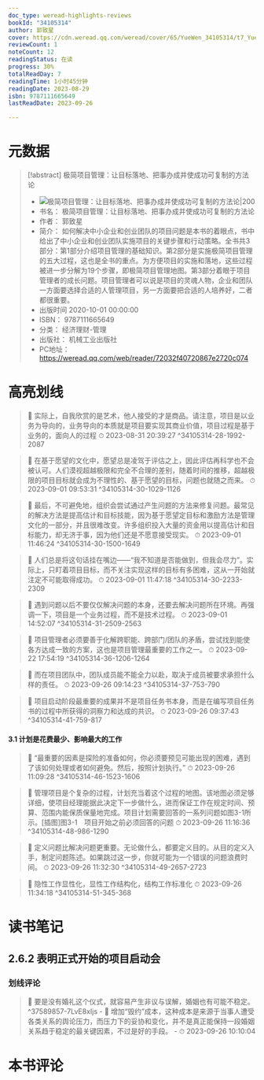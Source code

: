 ```yaml
---
doc_type: weread-highlights-reviews
bookId: "34105314"
author: 郭致星
cover: https://cdn.weread.qq.com/weread/cover/65/YueWen_34105314/t7_YueWen_34105314.jpg
reviewCount: 1
noteCount: 12
readingStatus: 在读
progress: 30%
totalReadDay: 7
readingTime: 1小时45分钟
readingDate: 2023-08-29
isbn: 9787111665649
lastReadDate: 2023-09-26

---
```

# 元数据
> [!abstract] 极简项目管理：让目标落地、把事办成并使成功可复制的方法论
> - ![ 极简项目管理：让目标落地、把事办成并使成功可复制的方法论|200](https://cdn.weread.qq.com/weread/cover/65/YueWen_34105314/t7_YueWen_34105314.jpg)
> - 书名： 极简项目管理：让目标落地、把事办成并使成功可复制的方法论
> - 作者： 郭致星
> - 简介： 如何解决中小企业和创业团队的项目问题是本书的着眼点，书中给出了中小企业和创业团队实施项目的关键步骤和行动策略。全书共3部分：第1部分介绍项目管理的基础知识。第2部分是实施极简项目管理的五大过程，这也是全书的重点。为方便项目的实施和落地，这些过程被进一步分解为19个步骤，即极简项目管理地图。第3部分着眼于项目管理者的成长问题。项目管理者可以说是项目的灵魂人物，企业和团队一方面要选择合适的人管理项目，另一方面要把合适的人培养好，二者都很重要。
> - 出版时间 2020-10-01 00:00:00
> - ISBN： 9787111665649
> - 分类： 经济理财-管理
> - 出版社： 机械工业出版社
> - PC地址：https://weread.qq.com/web/reader/72032f40720867e2720c074

# 高亮划线



> 📌 实际上，自我欣赏的是艺术，他人接受的才是商品。请注意，项目是以业务为导向的，业务导向的本质就是项目要实现其商业价值，项目过程是基于业务的，面向人的过程 
> ⏱ 2023-08-31 20:39:27 ^34105314-28-1992-2087



> 📌 在基于愿望的文化中，愿望总是凌驾于评估之上，因此评估再科学也不会被认可。人们漠视超越极限和完全不合理的差别，随着时间的推移，超越极限的项目目标就会成为不理性的、基于愿望的目标，问题也就随之而来。 
> ⏱ 2023-09-01 09:53:31 ^34105314-30-1029-1126

> 📌 最后，不可避免地，组织会尝试通过产生问题的方法来修复问题。最常见的解决方法是提高估计和目标技能，因为基于愿望定目标和激励方法是管理文化的一部分，并且很难改变。许多组织投入大量的资金用以提高估计和目标能力，却无济于事，因为他们还是不愿意接受现实。 
> ⏱ 2023-09-01 11:46:24 ^34105314-30-1500-1649

> 📌 人们总是将这句话挂在嘴边——“我不知道是否能做到，但我会尽力”。实际上，只盯着项目目标，而不关注实现这样的目标有多困难，这从一开始就注定不可能取得成功。 
> ⏱ 2023-09-01 11:47:18 ^34105314-30-2233-2309



> 📌 遇到问题以后不要仅仅解决问题的本身，还要去解决问题所在环境。再强调一下，项目是一个业务过程，而不是技术过程。 
> ⏱ 2023-09-01 14:52:07 ^34105314-31-2509-2563



> 📌 项目管理者必须要善于化解跨职能、跨部门/团队的矛盾，尝试找到能使各方达成一致的方案，这也是项目管理最重要的工作之一。 
> ⏱ 2023-09-22 17:54:19 ^34105314-36-1206-1264



> 📌 而在项目团队中，团队成员能不能全力以赴，取决于成员被要求承担什么样的责任。 
> ⏱ 2023-09-26 09:14:23 ^34105314-37-753-790



> 📌 项目启动阶段最重要的成果并不是项目任务书本身，而是在编写项目任务书的过程中所获得的洞察力和达成的共识。 
> ⏱ 2023-09-26 09:37:43 ^34105314-41-759-817

#### 3.1 计划是花费最少、影响最大的工作

> 📌 “最重要的因素是探险的准备如何，你必须要预见可能出现的困难，遇到了该如何处理或者如何避免。然后，按照计划执行。” 
> ⏱ 2023-09-26 11:09:28 ^34105314-46-1523-1606



> 📌 管理项目是个复杂的过程，计划充当着这个过程的地图。该地图必须足够详细，使项目经理能据此决定下一步做什么，进而保证工作在规定时间、预算、范围内能保质保量地完成。项目计划需要回答的一系列问题如图3-1所示。[插图]图3-1　项目开始之前必须回答的问题 
> ⏱ 2023-09-26 11:16:36 ^34105314-48-986-1290



> 📌 定义问题比解决问题更重要。无论做什么，都要定义目的。从目的定义入手，制定问题陈述。如果跳过这一步，你就可能为一个错误的问题浪费时间。 
> ⏱ 2023-09-26 11:32:30 ^34105314-49-2657-2723



> 📌 隐性工作显性化，显性工作结构化，结构工作标准化 
> ⏱ 2023-09-26 11:34:18 ^34105314-51-345-368

# 读书笔记

## 2.6.2 表明正式开始的项目启动会

### 划线评论
> 📌 要是没有婚礼这个仪式，就容易产生非议与误解，婚姻也有可能不稳定。  ^37589857-7LvE8xIjs
    - 💭 增加“毁约”成本，这种成本是来源于当事人遭受各类关系的舆论压力，而压力下的妥协和变化，并不是真正能保持一段婚姻关系趋于稳定的最关键因素，不过是好的手段。
    - ⏱ 2023-09-26 10:10:04
   
# 本书评论
